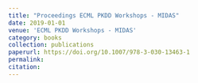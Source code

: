 ```yaml
---
title: "Proceedings ECML PKDD Workshops - MIDAS"
date: 2019-01-01
venue: 'ECML PKDD Workshops - MIDAS'
category: books
collection: publications
paperurl: https://doi.org/10.1007/978-3-030-13463-1
permalink: 
citation: 
---
```

